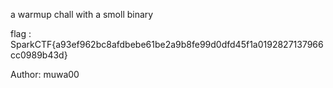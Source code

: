 a warmup chall with a smoll binary

flag : SparkCTF{a93ef962bc8afdbebe61be2a9b8fe99d0dfd45f1a0192827137966cc0989b43d}

Author: muwa00